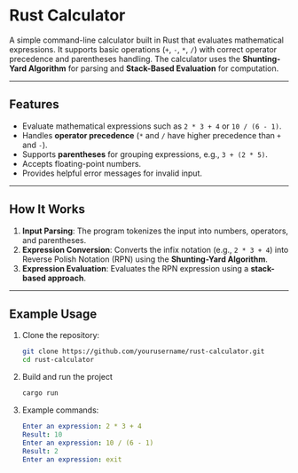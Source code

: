 # Rust Calculator

A simple command-line calculator built in Rust that evaluates mathematical expressions. It supports basic operations (`+`, `-`, `*`, `/`) with correct operator precedence and parentheses handling. The calculator uses the **Shunting-Yard Algorithm** for parsing and **Stack-Based Evaluation** for computation.

---

## Features

- Evaluate mathematical expressions such as `2 * 3 + 4` or `10 / (6 - 1)`.
- Handles **operator precedence** (`*` and `/` have higher precedence than `+` and `-`).
- Supports **parentheses** for grouping expressions, e.g., `3 + (2 * 5)`.
- Accepts floating-point numbers.
- Provides helpful error messages for invalid input.

---

## How It Works

1. **Input Parsing**: The program tokenizes the input into numbers, operators, and parentheses.
2. **Expression Conversion**: Converts the infix notation (e.g., `2 * 3 + 4`) into Reverse Polish Notation (RPN) using the **Shunting-Yard Algorithm**.
3. **Expression Evaluation**: Evaluates the RPN expression using a **stack-based approach**.

---

## Example Usage

1. Clone the repository:
   ```bash
   git clone https://github.com/yourusername/rust-calculator.git
   cd rust-calculator
   ```
2. Build and run the project
   ```bash
   cargo run
   ```
3. Example commands:
   ```yml
   Enter an expression: 2 * 3 + 4
   Result: 10
   Enter an expression: 10 / (6 - 1)
   Result: 2
   Enter an expression: exit
   ```
